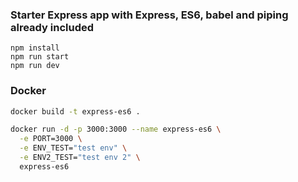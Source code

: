 ### Starter Express app with Express, ES6, babel and piping already included

```
npm install
npm run start
npm run dev
```
### Docker

```sh
docker build -t express-es6 .

docker run -d -p 3000:3000 --name express-es6 \
  -e PORT=3000 \
  -e ENV_TEST="test env" \
  -e ENV2_TEST="test env 2" \
  express-es6
```